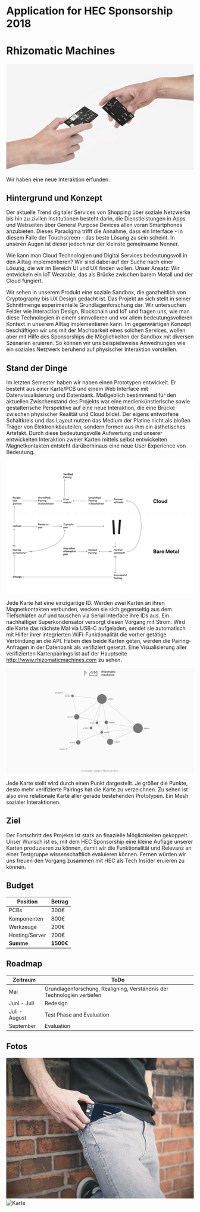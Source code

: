 # Application for HEC Sponsorship 2018

# Rhizomatic Machines

![Interaction](Presentation/Graphics/michealangelo.jpg)

Wir haben eine neue Interaktion erfunden.

## Hintergrund und Konzept

Der aktuelle Trend digitaler Services von Shopping über soziale Netzwerke bis hin zu zivilen Institutionen besteht darin, die Dienstleistungen in Apps und Webseiten über General Purpose Devices allen voran Smartphones anzubieten. Dieses Paradigma trifft die Annahme, dass ein Interface - in diesem Falle der Touchscreen - das beste Lösung zu sein scheint. In unseren Augen ist dieser jedoch nur der kleinste gemeinsame Nenner.

Wie kann man Cloud Technologien und Digital Services bedeutungsvoll in den Alltag implementieren? Wir sind dabei auf der Suche nach einer Lösung, die wir im Bereich UI und UX finden wollen. Unser Ansatz: Wir entwickeln ein IoT Wearable, das als Brücke zwischen barem Metall und der Cloud fungiert. 

Wir sehen in unserem Produkt eine soziale Sandbox, die ganzheitlich von Cryptography bis UX Design gedacht ist. Das Projekt an sich stellt in seiner Schnittmenge experimentelle Grundlagenforschung dar. Wir untersuchen Felder wie Interaction Design, Blockchain und IoT und fragen uns, wie man diese Technologien in einem sinnvolleren und vor allem bedeutungsvolleren Kontext in unserem Alltag implementieren kann. Im gegenwärtigen Konzept beschäftigen wir uns mit der Machbarkeit eines solchen Services, wollen aber mit Hilfe des Sponsorships die Möglichkeiten der Sandbox mit diversen Szenarien eruieren. So können wir uns beispielsweise Anwednungen wie ein soziales Netzwerk beruhend auf physischer Interaktion vorstellen.

## Stand der Dinge

Im letzten Semester haben wir haben einen Prototypen entwickelt. Er besteht aus einer Karte/PCB und einem Web Interface mit Datenvisualisierung und Datenbank. Maßgeblich bestimmend für den aktuellen Zwischenstand des Projekts war eine medienkünstlerische sowie gestalterische Perspektive auf eine neue Interaktion, die eine Brücke zwischen physischer Realität und Cloud bildet. Der eigens entworfene Schaltkreis und das Layout nutzen das Medium der Platine nicht als bloßen Träger von Elektronikbauteilen, sondern formen aus ihm ein ästhetisches Artefakt. Durch diese bedeutungsvolle Aufwertung und unserer entwickelten Interaktion zweier Karten mittels selbst entwickelten Magnetkontakten entsteht darüberhinaus eine neue User Experience von Bedeutung.

![userflow](Design/Graphics/rhizm_flowchart.png)

Jede Karte hat eine einzigartige ID. Werden zwei Karten an ihren Magnetkontakten verbunden, wecken sie sich gegenseitig aus dem Tiefschlafen auf und tauschen via Serial Interface ihre IDs aus. Ein nachhaltiger Superkondensator versorgt diesen Vorgang mit Strom. Wird die Karte das nächste Mal via USB-C aufgeladen, sendet sie automatisch mit Hilfer ihrer integrierten WiFi-Funktionalität die vorher getätige Verbindung an die API. Haben dies beide Karten getan, werden die Pairing-Anfragen in der Datenbank als verifiziert gesetzt. Eine Visualisierung aller verifizierten Kartenpairings ist auf der Hauptseite http://www.rhizomaticmachines.com zu sehen.

![userflow](design/Graphics/graph.png)

Jede Karte stellt wird durch einen Punkt dargestellt. Je größer die Punkte, desto mehr verifizierte Pairings hat die Karte zu verzeichnen. Zu sehen ist also eine relationale Karte aller gerade bestehenden Prototypen. Ein Mesh sozialer Interaktionen.

## Ziel

Der Fortschritt des Projekts ist stark an finazielle Möglichkeiten gekoppelt. Unser Wunsch ist es, mit dem HEC Sponsorship eine kleine Auflage unserer Karten produzieren zu können, damit wir die Funktionalität und Relevanz an einer Testgruppe wissenschaftlich evaluieren können. Fernen würden wir uns freuen den Vorgang zusammen mit HEC als Tech Insider eruieren zu können.

## Budget

Position | Betrag
--- | ---
PCBs | 300€
Komponenten |  800€
Werkzeuge | 200€
Hosting/Server | 200€
**Summe** |	**1500€**

## Roadmap

Zeitraum | ToDo
--- | ---
Mai | Grundlagenforschung, Realigning, Verständnis der Technologien vertiefen
Juni - Juli | Redesign
Juli - August | Test Phase and Evaluation
September | Evaluation

## Fotos

![everyday](Presentation/Graphics/pouch_1.jpg)
![Karte](Presentation/Graphics/card_front.png)
